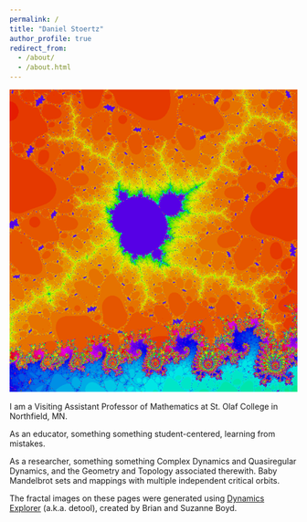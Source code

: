 ```yaml
---
permalink: /
title: "Daniel Stoertz"
author_profile: true
redirect_from: 
  - /about/
  - /about.html
---
```


![BabyM](./images/BabyM.png)

I am a Visiting Assistant Professor of Mathematics at St. Olaf College in Northfield, MN.

As an educator, something something student-centered, learning from mistakes.

As a researcher, something something Complex Dynamics and Quasiregular Dynamics, and the Geometry and Topology associated therewith. Baby Mandelbrot sets and mappings with multiple independent critical orbits.

The fractal images on these pages were generated using [Dynamics Explorer](https://sourceforge.net/projects/detool/) (a.k.a. detool), created by Brian and Suzanne Boyd.


